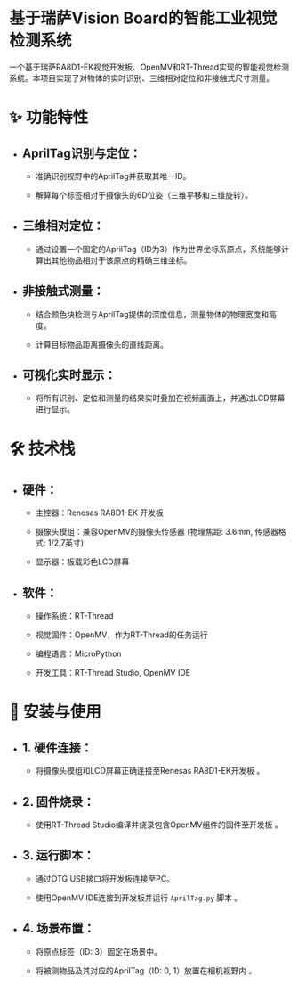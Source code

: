 # 基于瑞萨Vision Board的智能工业视觉检测系统
一个基于瑞萨RA8D1-EK视觉开发板、OpenMV和RT-Thread实现的智能视觉检测系统。本项目实现了对物体的实时识别、三维相对定位和非接触式尺寸测量。

# ✨ 功能特性
- ## AprilTag识别与定位：

  - 准确识别视野中的AprilTag并获取其唯一ID。

  - 解算每个标签相对于摄像头的6D位姿（三维平移和三维旋转）。

- ## 三维相对定位：

  - 通过设置一个固定的AprilTag（ID为3）作为世界坐标系原点，系统能够计算出其他物品相对于该原点的精确三维坐标。

- ## 非接触式测量：

  - 结合颜色块检测与AprilTag提供的深度信息，测量物体的物理宽度和高度。

  - 计算目标物品距离摄像头的直线距离。

- ## 可视化实时显示：

  - 将所有识别、定位和测量的结果实时叠加在视频画面上，并通过LCD屏幕进行显示。

# 🛠️ 技术栈
- ## 硬件：

  - 主控器：Renesas RA8D1-EK 开发板 

  - 摄像头模组：兼容OpenMV的摄像头传感器 (物理焦距: 3.6mm, 传感器格式: 1/2.7英寸) 

  - 显示器：板载彩色LCD屏幕 

- ## 软件：

  - 操作系统：RT-Thread 

  - 视觉固件：OpenMV，作为RT-Thread的任务运行 

  - 编程语言：MicroPython 

  - 开发工具：RT-Thread Studio, OpenMV IDE 

# 🚀 安装与使用
- ## 1. 硬件连接：

  - 将摄像头模组和LCD屏幕正确连接至Renesas RA8D1-EK开发板 。

- ## 2. 固件烧录：

  - 使用RT-Thread Studio编译并烧录包含OpenMV组件的固件至开发板 。

- ## 3. 运行脚本：

  - 通过OTG USB接口将开发板连接至PC。

  - 使用OpenMV IDE连接到开发板并运行 ```AprilTag.py``` 脚本 。

- ## 4. 场景布置：

  - 将原点标签（ID: 3）固定在场景中。

  - 将被测物品及其对应的AprilTag（ID: 0, 1）放置在相机视野内 。

